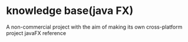 # knowledge base(java FX)
A non-commercial project with the aim of making its own cross-platform project javaFX reference
